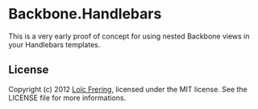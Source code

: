 Backbone.Handlebars
===================

This is a very early proof of concept for using nested Backbone views in your
Handlebars templates.

License
-------

Copyright (c) 2012 [Loïc Frering](https://github.com/loicfrering), licensed
under the MIT license. See the LICENSE file for more informations.
